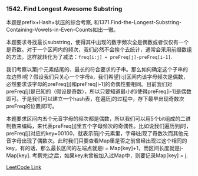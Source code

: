 ### 1542. Find Longest Awesome Substring

本题是prefix+Hash+状压的综合考察, 和1371.Find-the-Longest-Substring-Containing-Vowels-in-Even-Counts如出一辙。

本题要求寻找最长substring，使得其中出现的数字频次全是偶数或者仅仅有一个是奇数。对于一个区间内的频次，我们必然不会挨个去统计，通常会采用前缀数组的方法。这样就转化为了减法：```freq[i:j] = preFreq[j]-preFreq[i-1]```.

我们考察以第j个元素结尾的、最长的符合要求的子串。那么如何确定这个子串的左边界i呢？假设我们只关心一个字母a，我们希望[i:j]区间内该字母频次是偶数，必然要求该字母的preFreq[j]和preFreq[i-1]的奇偶性要相同。目前我们对preFreq[j]是已知的（假设是奇数），所以只要知道最小的i使得preFreq[i-1]是偶数即可。于是我们可以建立一个hash表，在遍历j的过程中，存下最早出现奇数次preFreq的位置j即可。

本题要求区间内五个元音字母的频次都是偶数，所以我们可以用5个bit组成的二进制数来编码，来代表preFreq[j]里五个字母频次的奇偶性。比如说我们遍历到j时，preFreq[j]对应的key=00100，就表示前j个元素里，字母i出现了奇数次而其他元音字母出现了偶数次。此时我们只要查看Map里是否之前曾经出现过这个相同的key，有的话，那么最长区间的左端点就是i = Map[key]+1，而区间长度就是j-Map[key]. 考察完j之后，如果key未曾被加入过Map中，则要记录Map[key] = j.

[LeetCode Link](https://leetcode.com/problems/find-the-longest-substring-containing-vowels-in-even-counts/)
